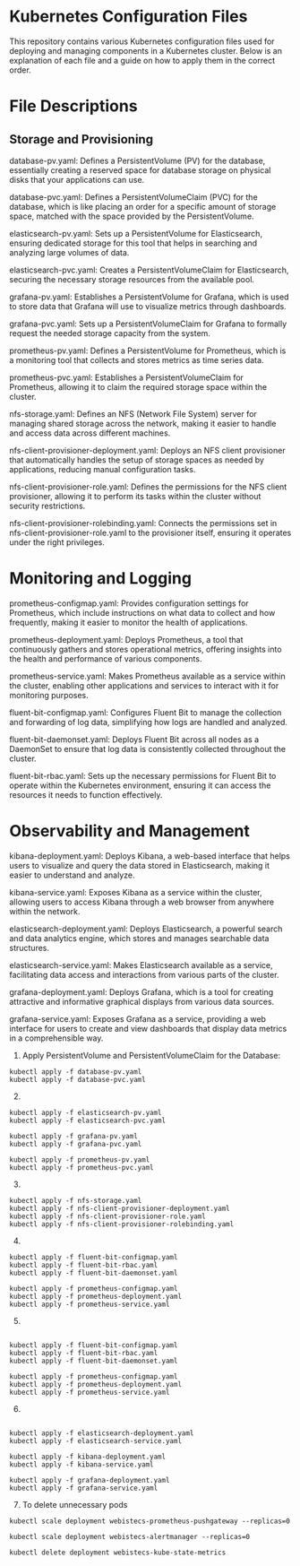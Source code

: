 # Kubernetes Configuration Files
This repository contains various Kubernetes configuration files used for deploying and managing components in a 
Kubernetes cluster. Below is an explanation of each file and a guide on how to apply them in the correct order.

# File Descriptions
## Storage and Provisioning
database-pv.yaml: Defines a PersistentVolume (PV) for the database, essentially creating a reserved space for database 
storage on physical disks that your applications can use.

database-pvc.yaml: Defines a PersistentVolumeClaim (PVC) for the database, which is like placing an order for a specific
amount of storage space, matched with the space provided by the PersistentVolume.

elasticsearch-pv.yaml: Sets up a PersistentVolume for Elasticsearch, ensuring dedicated storage for this tool that helps
in searching and analyzing large volumes of data.

elasticsearch-pvc.yaml: Creates a PersistentVolumeClaim for Elasticsearch, securing the necessary storage resources from
the available pool.

grafana-pv.yaml: Establishes a PersistentVolume for Grafana, which is used to store data that Grafana will use to
visualize metrics through dashboards.

grafana-pvc.yaml: Sets up a PersistentVolumeClaim for Grafana to formally request the needed storage capacity from the
system.

prometheus-pv.yaml: Defines a PersistentVolume for Prometheus, which is a monitoring tool that collects and stores
metrics as time series data.

prometheus-pvc.yaml: Establishes a PersistentVolumeClaim for Prometheus, allowing it to claim the required storage
space within the cluster.

nfs-storage.yaml: Defines an NFS (Network File System) server for managing shared storage across the network, making it
easier to handle and access data across different machines.

nfs-client-provisioner-deployment.yaml: Deploys an NFS client provisioner that automatically handles the setup of storage
spaces as needed by applications, reducing manual configuration tasks.

nfs-client-provisioner-role.yaml: Defines the permissions for the NFS client provisioner, allowing it to perform its tasks
within the cluster without security restrictions.

nfs-client-provisioner-rolebinding.yaml: Connects the permissions set in nfs-client-provisioner-role.yaml to the provisioner
itself, ensuring it operates under the right privileges.

# Monitoring and Logging
prometheus-configmap.yaml: Provides configuration settings for Prometheus, which include instructions on what data to collect
and how frequently, making it easier to monitor the health of applications.

prometheus-deployment.yaml: Deploys Prometheus, a tool that continuously gathers and stores operational metrics, offering
insights into the health and performance of various components.

prometheus-service.yaml: Makes Prometheus available as a service within the cluster, enabling other applications and services
to interact with it for monitoring purposes.

fluent-bit-configmap.yaml: Configures Fluent Bit to manage the collection and forwarding of log data, simplifying how logs
are handled and analyzed.

fluent-bit-daemonset.yaml: Deploys Fluent Bit across all nodes as a DaemonSet to ensure that log data is consistently
collected throughout the cluster.

fluent-bit-rbac.yaml: Sets up the necessary permissions for Fluent Bit to operate within the Kubernetes environment,
ensuring it can access the resources it needs to function effectively.

# Observability and Management
kibana-deployment.yaml: Deploys Kibana, a web-based interface that helps users to visualize and query the data stored
in Elasticsearch, making it easier to understand and analyze.

kibana-service.yaml: Exposes Kibana as a service within the cluster, allowing users to access Kibana through a web browser
from anywhere within the network.

elasticsearch-deployment.yaml: Deploys Elasticsearch, a powerful search and data analytics engine, which stores and manages
searchable data structures.

elasticsearch-service.yaml: Makes Elasticsearch available as a service, facilitating data access and interactions from various
parts of the cluster.

grafana-deployment.yaml: Deploys Grafana, which is a tool for creating attractive and informative graphical displays from various
data sources.

grafana-service.yaml: Exposes Grafana as a service, providing a web interface for users to create and view dashboards that display
data metrics in a comprehensible way.

1. Apply PersistentVolume and PersistentVolumeClaim for the Database:

```
kubectl apply -f database-pv.yaml
kubectl apply -f database-pvc.yaml
```
2. 
```
kubectl apply -f elasticsearch-pv.yaml
kubectl apply -f elasticsearch-pvc.yaml

kubectl apply -f grafana-pv.yaml
kubectl apply -f grafana-pvc.yaml

kubectl apply -f prometheus-pv.yaml
kubectl apply -f prometheus-pvc.yaml
```

3.
```
kubectl apply -f nfs-storage.yaml
kubectl apply -f nfs-client-provisioner-deployment.yaml
kubectl apply -f nfs-client-provisioner-role.yaml
kubectl apply -f nfs-client-provisioner-rolebinding.yaml
```

4. 
``` 
kubectl apply -f fluent-bit-configmap.yaml
kubectl apply -f fluent-bit-rbac.yaml
kubectl apply -f fluent-bit-daemonset.yaml

kubectl apply -f prometheus-configmap.yaml
kubectl apply -f prometheus-deployment.yaml
kubectl apply -f prometheus-service.yaml
```
5. 
```

kubectl apply -f fluent-bit-configmap.yaml
kubectl apply -f fluent-bit-rbac.yaml
kubectl apply -f fluent-bit-daemonset.yaml

kubectl apply -f prometheus-configmap.yaml
kubectl apply -f prometheus-deployment.yaml
kubectl apply -f prometheus-service.yaml
```
6.
```

kubectl apply -f elasticsearch-deployment.yaml
kubectl apply -f elasticsearch-service.yaml

kubectl apply -f kibana-deployment.yaml
kubectl apply -f kibana-service.yaml

kubectl apply -f grafana-deployment.yaml
kubectl apply -f grafana-service.yaml
```

7. To delete unnecessary pods
```
kubectl scale deployment webistecs-prometheus-pushgateway --replicas=0

kubectl scale deployment webistecs-alertmanager --replicas=0

kubectl delete deployment webistecs-kube-state-metrics
```
